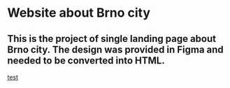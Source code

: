 # Website about Brno city
## This is the project of single landing page about Brno city. The design was provided in Figma and needed to be converted into HTML.
[test](https://maria-sharova-travel.netlify.app/)
